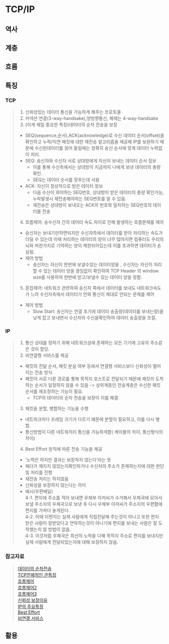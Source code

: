 # TCP/IP
## 역사

## 계층

## 흐름

## 특징
### TCP
> 1. 신뢰성있는 데이터 통신을 가능하게 해주는 프로토콜
> 2. 커넥션 연결(3-way-handsake),양방향통신, 해제는 4-way-handsake
> 3. (이게 제일 중요한 특징)데이터의 순차 전송을 보장
>   * SEQ(sequence,순서),ACK(acknowledge)로 수신 데이터 순서(offset)을 확인하고 누락/지연 패킷에 대한 재전송 알고리즘을 제공해 IP를 보완하기 때문에 수신된데이터를 읽어 들일때는 정확히 송신 순서에 맞게 데이터 누락없이 처리.
>   * SEQ: 송신자와 수신자 서로 상대방에게 자신이 보내는 데이터 순서 정보
>     * 이를 통해 수신측에서는 상대방이 지금까지 나에게 보낸 데이터의 총량 확인. 
>     * SEQ는 데이터 순서를 맞추는데 사용
>   * ACK: 자신이 정상적으로 받은 데이터 정보
>     * 다음 수신이 와야하는 SEQ번호, 상대방이 받은 데이터의 총량 확인가능, 누락발생시 재전송해야하는 SEQ번호를 알 수 있음. 
>     * 재전송은 상대방이 보내오는 ACK의 번호와 일치하는 SEQ번호의 데이터를 전송
> 4. 흐름제어: 송수신자 간의 데어터 속도 차이로 인해 발생하는 흐름문제를 제어
>   * 송신자는 보내기만하면되지만  수신자측에서 데이터를 받아 처리하는 속도가 더딜 수 있는데 이때 처리하는 데이터의 양이 너무 많아지면 컴퓨터도 우리의 뇌와 마찬가지로 기억하는 양이 제한되어있는데 이를 초과하면 데이터가 손실됨.
>   * 제어 방법
>     *  송신자는 자신이 한번에 보낼수있는 데이터양을 , 수신자는 자신이 처리할 수 있는 데이터 양을 끊임없이 확인하여 TCP Header 의 window size를 사용하여 한번에 받고/보낼수 있는 데이터 양을 정함.
> 5. 혼잡제어: 네트워크 관련하여 송신자 쪽에서 데이터를 보내도 네트워크속도가 느려 수신자측에서 데이터가 안와 통신이 제대로 안되는 문제를 제어
>   * 제어 방법
>     * Slow Start: 송신자는 연결 초기에 데이터 송출량(데이터를 보내는량)을 낮게 잡고 보내면서 수신자의 수신을확인하여 데이터 송출량을 조절. 
### IP
> 1. 통신 상대를 정하기 위해 네트워크상에 존재하는 모든 기기에 고유의 주소같은 것이 할당. 
> 2. 비연결형 서비스를 제공
>   * 패킷의 전달 순서, 패킷 분실 여부 등에서 연결형 서비스보다 신뢰성이 떨어지는 전송 방식
>   * 패킷이 서로 다른 경로를 통해 목적지 호스트로 전달되기 때문에 패킷이 도착하는 순서가 일정하지 않을 수 있음 -> 상위계층인 전송계층은 수신한 패킷 순서를 재조정하는 기능이 필요.
>     * TCP의 데이터의 순차 전송을 보장이 이를 해결.
> 3. 패킷을 분할, 병합하는 기능을 수행
>   * 네트워크마다 프레임 크기가 다르기 떄문에 분할이 필요하고, 이를 다시 병합.
>   * 통신방법이 다른 네트워끼리 통신을 가능하게함( 케이블의 차이, 통신형식의 차이)
> 4. Best Effort 원칙에 따른 전송 기능을 제공
>   * ‘노력은 하지만 결과는 보장하지 않는다’라는 뜻
>   * 헤더가 깨지지 않았는지확인하거나 수신처의 주소가 존재하는지에 대한 판단 및 처리를 진행
>   * 재전송 처리는 하지않음
>   * 신뢰성을 보장하지 않는다는 의미
>   * 예시(우편배달)   
>     4-1. 편지에 주소를 적어 보내면 우체부 아저씨가 수거해서 우체국에 모아서 보낼 주소지의 우체국으로 보낸 후 다시 우체부 아저씨가 주소지의 우편함에 편지를 가져다 놓게된다.   
>     4-2. 이때 이편지는 실제 사람에게 직접전달해 주는것이 아니고 또한 편지 받은 사람이 잘받았다고 연락하는것이 아니기에 편지를 보내는 사람은 잘 도착했는지 알 방법이 없음.   
>     4-3. 이것처럼 우체국은 최선의 노력을 다해 목적지 주소로 편지를 보내지만 실제 사람에게 전달되었는지에 대해 보장하지 않음.   

### 참고자료
> [데이터의 순차전송](https://sw-test.tistory.com/17)   
> [TCP전체적인 큰특징](https://www.youtube.com/watch?v=ikDVGYp5dhg)   
> [흐름제어](https://aws-hyoh.tistory.com/entry/TCPIP-쉽게-이해하기)   
> [흐름제어2](https://velog.io/@qjatn1009/TCP와-UDP)   
> [흐름제어3](https://roka88.dev/114)   
> [신뢰성 보장이유](https://github.com/lunchScreen/Interview_Questions/issues/97)   
> [IP의 주요특징](https://velog.io/@kpl5672/ip-프로토콜의-이해)   
> [Best Effort](https://whatchang.tistory.com/32)   
> [비연결 서비스](https://m.blog.naver.com/PostView.naver?isHttpsRedirect=true&blogId=jk130694&logNo=220731561157)   
## 활용

